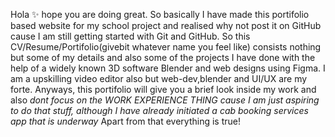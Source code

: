 Hola ✨
hope you are doing great.
So basically I have made this portifolio based website for my school project and realised why not post it on GitHub cause I am still getting started with Git and GitHub.
So this CV/Resume/Portifolio(givebit whatever name you feel like) consists nothing but some of my details and also some of the projects I have done with
the help of a widely known 3D software Blender and web designs using Figma.
I am a upskilling video editor also but web-dev,blender and UI/UX are my forte. Anyways, this portifolio will give you a brief look inside my work and also 
*dont focus on the WORK EXPERIENCE THING cause I am just aspiring to do that stuff, although I have already initiated a cab booking services app that is underway* Apart from that everything is true!
